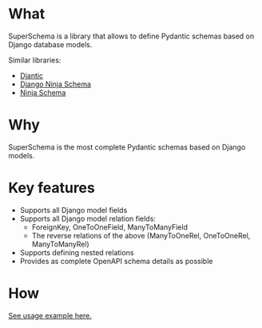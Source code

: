 # What

SuperSchema is a library that allows to define Pydantic schemas based on Django database models.

Similar libraries:
- [Djantic](https://jordaneremieff.github.io/djantic/)
- [Django Ninja Schema](https://django-ninja.dev/guides/response/django-pydantic/)
- [Ninja Schema](https://github.com/eadwinCode/ninja-schema)

# Why

SuperSchema is the most complete Pydantic schemas based on Django models.

# Key features

- Supports all Django model fields
- Supports all Django model relation fields:
    - ForeignKey, OneToOneField, ManyToManyField
    - The reverse relations of the above (ManyToOneRel, OneToOneRel, ManyToManyRel)
- Supports defining nested relations
- Provides as complete OpenAPI schema details as possible

# How

[See usage example here.](examples.ipynb)
